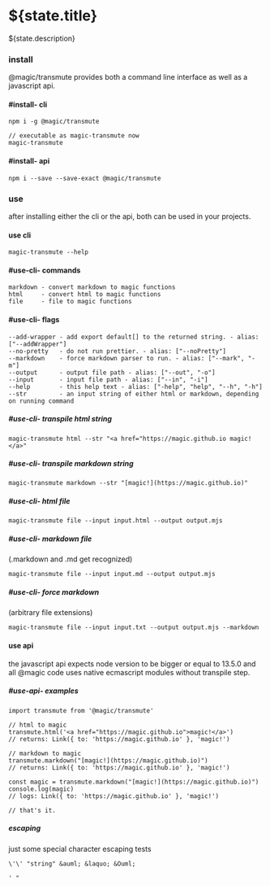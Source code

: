 # ${state.title}

<GitBadges project="magic/transmute"></GitBadges>

${state.description}

### install

@magic/transmute provides both a command line interface as well as a javascript api.

#### #install- cli

```
npm i -g @magic/transmute

// executable as magic-transmute now
magic-transmute
```

#### #install- api

`npm i --save --save-exact @magic/transmute`

### use

after installing either the cli or the api,
both can be used in your projects.

#### use cli

`magic-transmute --help`

#### #use-cli- commands

```
markdown - convert markdown to magic functions
html     - convert html to magic functions
file     - file to magic functions
```

#### #use-cli- flags

```
--add-wrapper - add export default[] to the returned string. - alias: ["--addWrapper"]
--no-pretty   - do not run prettier. - alias: ["--noPretty"]
--markdown    - force markdown parser to run. - alias: ["--mark", "-m"]
--output      - output file path - alias: ["--out", "-o"]
--input       - input file path - alias: ["--in", "-i"]
--help        - this help text - alias: ["-help", "help", "--h", "-h"]
--str         - an input string of either html or markdown, depending on running command
```

##### #use-cli- transpile html string

`magic-transmute html --str "<a href="https://magic.github.io magic!</a>"`

##### #use-cli- transpile markdown string

`magic-transmute markdown --str "[magic!](https://magic.github.io)"`

##### #use-cli- html file

`magic-transmute file --input input.html --output output.mjs`

##### #use-cli- markdown file

(.markdown and .md get recognized)

`magic-transmute file --input input.md --output output.mjs`

##### #use-cli- force markdown

(arbitrary file extensions)

`magic-transmute file --input input.txt --output output.mjs --markdown`

#### use api

the javascript api expects node version to be bigger or equal to 13.5.0
and all @magic code uses native ecmascript modules without transpile step.


##### #use-api- examples

```
import transmute from '@magic/transmute'

// html to magic
transmute.html('<a href="https://magic.github.io">magic!</a>')
// returns: Link({ to: 'https://magic.github.io' }, 'magic!')

// markdown to magic
transmute.markdown("[magic!](https://magic.github.io)")
// returns: Link({ to: 'https://magic.github.io' }, 'magic!')

const magic = transmute.markdown("[magic!](https://magic.github.io)")
console.log(magic)
// logs: Link({ to: 'https://magic.github.io' }, 'magic!')

// that's it.
```

##### escaping

just some special character escaping tests

`\'\' "string" &auml; &laquo; &Ouml;`

```
' "
```
